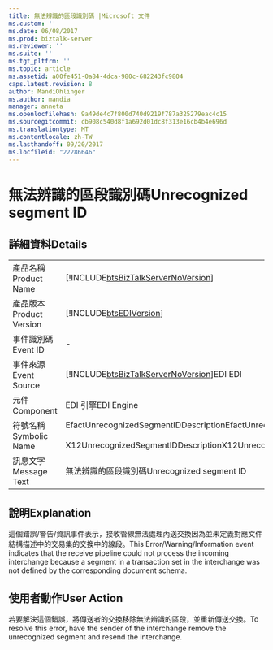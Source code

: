 ```yaml
---
title: 無法辨識的區段識別碼 |Microsoft 文件
ms.custom: ''
ms.date: 06/08/2017
ms.prod: biztalk-server
ms.reviewer: ''
ms.suite: ''
ms.tgt_pltfrm: ''
ms.topic: article
ms.assetid: a00fe451-0a84-4dca-980c-682243fc9804
caps.latest.revision: 8
author: MandiOhlinger
ms.author: mandia
manager: anneta
ms.openlocfilehash: 9a49de4c7f800d740d9219f787a325279eac4c15
ms.sourcegitcommit: cb908c540d8f1a692d01dc8f313e16cb4b4e696d
ms.translationtype: MT
ms.contentlocale: zh-TW
ms.lasthandoff: 09/20/2017
ms.locfileid: "22286646"
---
```

# <a name="unrecognized-segment-id"></a><span data-ttu-id="e8b25-102">無法辨識的區段識別碼</span><span class="sxs-lookup"><span data-stu-id="e8b25-102">Unrecognized segment ID</span></span>
## <a name="details"></a><span data-ttu-id="e8b25-103">詳細資料</span><span class="sxs-lookup"><span data-stu-id="e8b25-103">Details</span></span>  
  
|||  
|-|-|  
|<span data-ttu-id="e8b25-104">產品名稱</span><span class="sxs-lookup"><span data-stu-id="e8b25-104">Product Name</span></span>|[!INCLUDE[btsBizTalkServerNoVersion](../includes/btsbiztalkservernoversion-md.md)]|  
|<span data-ttu-id="e8b25-105">產品版本</span><span class="sxs-lookup"><span data-stu-id="e8b25-105">Product Version</span></span>|[!INCLUDE[btsEDIVersion](../includes/btsediversion-md.md)]|  
|<span data-ttu-id="e8b25-106">事件識別碼</span><span class="sxs-lookup"><span data-stu-id="e8b25-106">Event ID</span></span>|-|  
|<span data-ttu-id="e8b25-107">事件來源</span><span class="sxs-lookup"><span data-stu-id="e8b25-107">Event Source</span></span>|[!INCLUDE[btsBizTalkServerNoVersion](../includes/btsbiztalkservernoversion-md.md)]<span data-ttu-id="e8b25-108">EDI</span><span class="sxs-lookup"><span data-stu-id="e8b25-108"> EDI</span></span>|  
|<span data-ttu-id="e8b25-109">元件</span><span class="sxs-lookup"><span data-stu-id="e8b25-109">Component</span></span>|<span data-ttu-id="e8b25-110">EDI 引擎</span><span class="sxs-lookup"><span data-stu-id="e8b25-110">EDI Engine</span></span>|  
|<span data-ttu-id="e8b25-111">符號名稱</span><span class="sxs-lookup"><span data-stu-id="e8b25-111">Symbolic Name</span></span>|<span data-ttu-id="e8b25-112">EfactUnrecognizedSegmentIDDescription</span><span class="sxs-lookup"><span data-stu-id="e8b25-112">EfactUnrecognizedSegmentIDDescription</span></span><br /><br /> <span data-ttu-id="e8b25-113">X12UnrecognizedSegmentIDDescription</span><span class="sxs-lookup"><span data-stu-id="e8b25-113">X12UnrecognizedSegmentIDDescription</span></span>|  
|<span data-ttu-id="e8b25-114">訊息文字</span><span class="sxs-lookup"><span data-stu-id="e8b25-114">Message Text</span></span>|<span data-ttu-id="e8b25-115">無法辨識的區段識別碼</span><span class="sxs-lookup"><span data-stu-id="e8b25-115">Unrecognized segment ID</span></span>|  
  
## <a name="explanation"></a><span data-ttu-id="e8b25-116">說明</span><span class="sxs-lookup"><span data-stu-id="e8b25-116">Explanation</span></span>  
 <span data-ttu-id="e8b25-117">這個錯誤/警告/資訊事件表示，接收管線無法處理內送交換因為並未定義對應文件結構描述中的交易集的交換中的線段。</span><span class="sxs-lookup"><span data-stu-id="e8b25-117">This Error/Warning/Information event indicates that the receive pipeline could not process the incoming interchange because a segment in a transaction set in the interchange was not defined by the corresponding document schema.</span></span>  
  
## <a name="user-action"></a><span data-ttu-id="e8b25-118">使用者動作</span><span class="sxs-lookup"><span data-stu-id="e8b25-118">User Action</span></span>  
 <span data-ttu-id="e8b25-119">若要解決這個錯誤，將傳送者的交換移除無法辨識的區段，並重新傳送交換。</span><span class="sxs-lookup"><span data-stu-id="e8b25-119">To resolve this error, have the sender of the interchange remove the unrecognized segment and resend the interchange.</span></span>